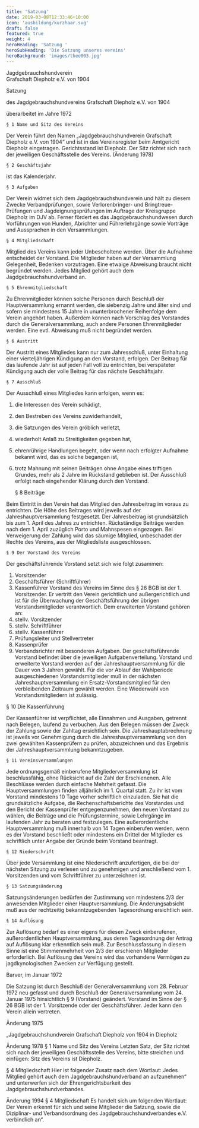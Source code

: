```yaml
---
title: 'Satzung'
date: 2019-03-08T12:33:46+10:00
icon: 'ausbildung/kurzhaar.svg'
draft: false
featured: true
weight: 4
heroHeading: 'Satzung '
heroSubHeading: 'Die Satzung unseres vereins'
heroBackground: 'images/theo003.jpg'
---
```


Jagdgebrauchshundverein              
Grafschaft Diepholz e.V.
von 1904

Satzung

des Jagdgebrauchshundvereins Grafschaft Diepholz e.V. von 1904

überarbeitet im Jahre 1972 

	§ 1 Name und Sitz des Vereins

Der Verein führt den Namen „Jagdgebrauchshundverein Grafschaft Diepholz e.V. von 1904“ und ist in das Vereinsregister beim Amtgericht Diepholz eingetragen. Gerichtsstand ist Diepholz. Der Sitz richtet sich nach der jeweiligen Geschäftsstelle des Vereins. (Änderung 1978)
	
	§ 2 Geschäftsjahr

ist das Kalenderjahr.

	§ 3 Aufgaben

Der Verein widmet sich dem Jagdgebrauchshundverein und hält zu diesem Zwecke Verbandprüfungen, sowie Verlorenbringer- und Bringtreue-Prüfungen und Jagdeignungsprüfungen im Auftrage der Kreisgruppe Diepholz im DJV ab. Ferner fördert es das Jagdgebrauchshundwesen durch Vorführungen von Hunden, Abrichter und Führerlehrgänge sowie Vorträge und Aussprachen in den Versammlungen.

	§ 4 Mitgliedschaft

Mitglied des Vereins kann jeder Unbescholtene werden. Über die Aufnahme entscheidet der Vorstand. Die Mitglieder haben auf der Versammlung Gelegenheit, Bedenken vorzutragen. Eine etwaige Abweisung braucht nicht begründet werden. Jedes Mitglied gehört auch dem Jagdgebrauchshundverband an. 

	§ 5 Ehrenmitgliedschaft

Zu Ehrenmitglieder können solche Personen durch Beschluß der Hauptversammlung ernannt werden, die siebenzig Jahre und älter sind und sofern sie mindestens 15 Jahre in ununterbrochener Reihenfolge dem Verein angehört haben. Außerdem können nach Vorschlag des Vorstandes durch die Generalversammlung, auch andere Personen Ehrenmitglieder werden. Eine evtl. Abweisung muß nicht begründet werden.
 
	§ 6 Austritt

Der Austritt eines Mitgliedes kann nur zum Jahresschluß, unter Einhaltung einer vierteljährigen Kündigung an den Vorstand, erfolgen. Der Beitrag für das laufende Jahr ist auf jeden Fall voll zu entrichten, bei verspäteter Kündigung auch der volle Beitrag für das nächste Geschäftsjahr.

	§ 7 Ausschluß

Der Ausschluß eines Mitgliedes kann erfolgen, wenn es:
1.  die Interessen des Verein schädigt,
2.	den Bestreben des Vereins zuwiderhandelt,
3.	die Satzungen des Verein gröblich verletzt,
4.	wiederholt Anlaß zu Streitigkeiten gegeben hat,
5.	ehrenrührige Handlungen begeht, oder wenn nach erfolgter Aufnahme bekannt wird, das es solche begangen ist,
6.	trotz Mahnung mit seinen Beiträgen ohne Angabe eines triftigen Grundes, mehr als 2 Jahre im Rückstand geblieben ist. Der Ausschluß erfolgt nach eingehender Klärung durch den Vorstand.

	§ 8 Beiträge

Beim Eintritt in den Verein hat das Mitglied den Jahresbeitrag im voraus zu entrichten. Die Höhe des Beitrages wird jeweils auf der Jahreshauptversammlung festgesetzt. Der Jahresbeitrag ist grundsätzlich bis zum 1. April des Jahres zu entrichten. Rückständige Beiträge werden nach dem 1. April zuzüglich Porto und Mahnspesen eingezogen. Bei Verweigerung der Zahlung wird das säumige Mitglied, unbeschadet der Rechte des Vereins, aus der Mitgliedsliste ausgeschlossen.

	§ 9 Der Vorstand des Vereins

Der geschäftsführende Vorstand setzt sich wie folgt zusammen:
1.	Vorsitzender
2.	Geschäftsführer (Schriftführer)
3.	 Kassenführer
Vorstand des Vereins im Sinne des § 26 BGB ist der 1. Vorsitzender. Er vertritt den Verein gerichtlich und außergerichtlich und ist für die Überwachung der Geschäftsführung der übrigen Vorstandsmitglieder verantwortlich.
Dem erweiterten Vorstand gehören an:
1.	stellv. Vorsitzender
2.	stellv. Schriftführer
3.	stellv. Kassenführer
4.	Prüfungsleiter und Stellvertreter
5.	Kassenprüfer
6.	Verbandsrichter mit besonderen Aufgaben.
Der geschäftsführende Vorstand befindet über die jeweiligen Aufgabenverteilung.
Vorstand und erweiterte Vorstand werden auf der Jahreshauptversammlung für die Dauer von 3 Jahren gewählt. Für die vor Ablauf der Wahlperiode ausgeschiedenen Vorstandsmitglieder muß in der nächsten Jahreshauptversammlung ein Ersatz-Vorstandsmitglied für den verbleibenden Zeitraum gewählt werden. Eine Wiederwahl von Vorstandsmitgliedern ist zulässig.
 

§ 10 Die Kassenführung

Der Kassenführer ist verpflichtet, alle Einnahmen und Ausgaben, getrennt nach Belegen, laufend zu verbuchen. Aus den Belegen müssen der Zweck der Zahlung sowie der Zahltag ersichtlich sein. Die Jahreshauptabrechnung ist jeweils vor Genehmigung durch die Jahreshauptversammlung von den zwei gewählten Kassenprüfern zu prüfen, abzuzeichnen und das Ergebnis der Jahreshauptversammlung bekanntzugeben.

	§ 11 Vereinsversammlungen

Jede ordnungsgemäß einberufene Mitgliederversammlung ist beschlussfähig, ohne Rücksicht auf die Zahl der Erschienenen. Alle Beschlüsse werden durch einfache Mehrheit gefasst. Die Hauptversammlungen finden alljährlich im 1. Quartal statt. Zu ihr ist vom Vorstand mindestens 10 Tage vorher schriftlich einzuladen. Sie hat die grundsätzliche Aufgabe, die Rechenschaftsberichte des Vorstandes und den Bericht der Kassenprüfer entgegenzunehmen, den neuen Vorstand zu wählen, die Beiträge und die Prüfungstermine, sowie Lehrgänge im laufenden Jahr zu beraten und festzulegen. Eine außerordentliche Hauptversammlung muß innerhalb von 14 Tagen einberufen werden, wenn es der Vorstand beschließt oder mindestens ein Drittel der Mitglieder es schriftlich unter Angabe der Gründe beim Vorstand beantragt.

	§ 12 Niederschrift

Über jede Versammlung ist eine Niederschrift anzufertigen, die bei der nächsten Sitzung zu verlesen und zu genehmigen und anschließend vom 1. Vorsitzenden und vom Schriftführer zu unterzeichnen ist.

	§ 13 Satzungsänderung

Satzungsänderungen bedürfen der Zustimmung von mindestens 2/3 der anwesenden Mitglieder einer Hauptversammlung. Die Änderungsabsicht muß aus der rechtzeitig bekanntzugebenden Tagesordnung ersichtlich sein.

	§ 14 Auflösung

Zur Auflösung bedarf es einer eigens für diesen Zweck einberufenen, außerordentlichen Hauptversammlung, aus deren Tagesordnung der Antrag auf Auflösung klar erkenntlich sein muß. Zur Beschlussfassung in diesem Sinne ist eine Stimmenmehrheit von 2/3 der erschienen Mitglieder erforderlich. Bei Auflösung des Vereins wird das vorhandene Vermögen zu jagdkynologischen Zwecken zur Verfügung gestellt.

Barver, im Januar 1972
 
Die Satzung ist durch Beschluß der Generalversammlung vom 28. Februar 1972 neu gefasst und durch Beschluß der Generalversammlung vom 24. Januar 1975 hinsichtlich § 9 (Vorstand) geändert.
Vorstand im Sinne der § 26 BGB ist der 1. Vorsitzende oder der Geschäftsführer. Jeder kann den Verein allein vertreten.

Änderung 1975

„Jagdgebrauchshundverein Grafschaft Diepholz von 1904 in Diepholz

Änderung 1978
§ 1 Name und Sitz des Vereins
Letzten Satz, der Sitz richtet sich nach der jeweiligen Geschäftsstelle des Vereins, bitte streichen und einfügen: Sitz des Vereins ist Diepholz.

§ 4 Mitgliedschaft
Hier ist folgender Zusatz nach dem Wortlaut: Jedes Mitglied gehört auch dem Jagdgebrauchshundverband an aufzunehmen“ und unterwerfen sich der Ehrengerichtsbarkeit des Jagdgebrauchshundverbandes.

Änderung 1994
§ 4 Mitgliedschaft
Es handelt sich um folgenden Wortlaut: Der Verein erkennt für sich und seine Mitglieder die Satzung, sowie die Diziplinar- und Verbandsordnung des Jagdgebrauchshundverbandes e.V. verbindlich an“.



